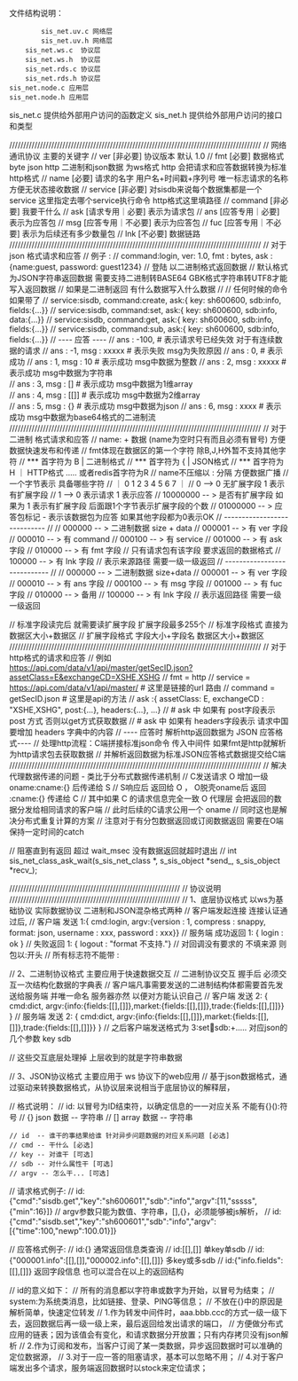 ﻿
文件结构说明：

            sis_net.uv.c 网络层  
            sis_net.uv.h 网络层  
        sis_net.ws.c  协议层  
        sis_net.ws.h  协议层  
        sis_net.rds.c 协议层  
        sis_net.rds.h 协议层  
    sis_net.node.c 应用层  
    sis_net.node.h 应用层  
sis_net.c   提供给外部用户访问的函数定义
sis_net.h   提供给外部用户访问的接口和类型


//////////////////////////////////////////////////////////////////////////////////////////
// 网络通讯协议 主要的关键字
// ver     [非必要] 协议版本 默认 1.0
// fmt     [必要] 数据格式 byte json http 二进制和json数据 为ws格式 http 会把请求和应答数据转换为标准http格式
// name    [必要] 请求的名字 用户名+时间戳+序列号 唯一标志请求的名称 方便无状态接收数据
// service [非必要]   对sisdb来说每个数据集都是一个service 这里指定去哪个service执行命令 http格式这里填路径
// command [非必要]   我要干什么 
// ask     [请求专用｜必要] 表示为请求包
// ans     [应答专用｜必要] 表示为应答包
// msg     [应答专用｜不必要] 表示为应答包
// fuc     [应答专用｜不必要] 表示为后续还有多少数量包
// lnk     [不必要] 数据链路
//////////////////////////////////////////////////////////////////////////////////////////
// 对于 json 格式请求和应答
// 例子 : 
// command:login, ver: 1.0, fmt : bytes, ask : {name:guest, password: guest1234} // 登陆 以二进制格式返回数据
//     默认格式为JSON字符串返回数据 需要支持二进制转BASE64 GBK格式字符串转UTF8才能写入返回数据
//     如果是二进制返回 有什么数据写入什么数据
// 
// 任何时候的命令 如果带了
// service:sisdb, command:create, ask:{ key: sh600600, sdb:info, fields:{...}}
// service:sisdb, command:set,    ask:{ key: sh600600, sdb:info, data:{...}}
// service:sisdb, command:get,    ask:{ key: sh600600, sdb:info, fields:{...}}
// service:sisdb, command:sub,    ask:{ key: sh600600, sdb:info, fields:{...}}
// ---- 应答 ----
// ans : -100,               # 表示请求号已经失效 对于有连续数据的请求
// ans : -1,  msg : xxxxx    # 表示失败 msg为失败原因 
// ans :  0,                 # 表示成功 
// ans :  1,  msg : 10       # 表示成功 msg中数据为整数
// ans :  2,  msg : xxxxx    # 表示成功 msg中数据为字符串  
// ans :  3,  msg : []       # 表示成功 msg中数据为1维array  
// ans :  4,  msg : [[]]     # 表示成功 msg中数据为2维array  
// ans :  5,  msg : {}       # 表示成功 msg中数据为json 
// ans :  6,  msg : xxxx     # 表示成功 msg中数据为base64格式的二进制流
//////////////////////////////////////////////////////////////////////////////////////////
// 对于 二进制 格式请求和应答
// name: + 数据 (name为空时只有而且必须有冒号) 方便数据快速发布和传递
// fmt体现在数据区的第一个字符 除B,J,H外暂不支持其他字符
// *** 首字符为 B | 二进制格式 
// *** 首字符为 { | JSON格式 
// *** 首字符为 H ｜ HTTP格式 ..... 或者redis首字符为R
// name不压缩以 : 分隔 方便数据广播
// 一个字节表示 具备哪些字符 
// ｜ 0 1 2 3 4 5 6 7 ｜
//  0 --> 0 无扩展字段  1 表示有扩展字段
//  1 --> 0 表示请求   1 表示应答
//  10000000   -- > 是否有扩展字段 如果为 1 表示有扩展字段 后面跟1个字节表示扩展字段的个数
//  01000000   -- > 应答包标记 - 表示该数据包为应答 如果其他字段都为0表示OK
// ----------------------------  //
//    000000   -- > 二进制数据 size + data
//    000001   -- > 有 ver 字段
//    000010   -- > 有 command
//    000100   -- > 有 service
//    001000   -- > 有 ask 字段
//    010000   -- > 有 fmt 字段  // 只有请求包有该字段 要求返回的数据格式 
//    100000   -- > 有 lnk 字段  // 表示来源路径 需要一级一级返回
// ----------------------------  //
//    000000   -- > 二进制数据 size+data
//    000001   -- > 有 ver 字段
//    000010   -- > 有 ans 字段
//    000100   -- > 有 msg 字段
//    001000   -- > 有 fuc 字段
//    010000   -- > 备用
//    100000   -- > 有 lnk 字段  // 表示返回路径 需要一级一级返回

//  标准字段读完后 就需要读扩展字段 扩展字段最多255个
//  标准字段格式 直接为数据区大小+数据区
//  扩展字段格式 字段大小+字段名 数据区大小+数据区
//////////////////////////////////////////////////////////////////////////////////////////
// 对于http格式的请求和应答
// 例如 https://api.com/data/v1/api/master/getSecID.json?assetClass=E&exchangeCD=XSHE,XSHG 
// fmt = http
// service = https://api.com/data/v1/api/master/ # 这里是链接的url 路由
// command = getSecID.json  # 这里是api的方法
// ask :{ assetClass: E, exchangeCD : "XSHE,XSHG", post:{...}, headers:{...}, ...}
//       # ask 中 如果有 post字段表示 post 方式 否则以get方式获取数据
//       # ask 中 如果有 headers字段表示 请求中国要增加 headers 字典中的内容
// ---- 应答时 解析http返回数据为 JSON 应答格式----
// 处理http流程：C端拼接标准json命令 传入中间件 如果fmt是http就解析为http请求包去获取数据 
// 并解析返回数据为标准JSON应答格式数据提交给C端
//////////////////////////////////////////////////////////////////////////////////////////
// 解决代理数据传递的问题 - 类比于分布式数据传递机制
// C发送请求 O 增加一级 oname:cname:{} 后传递给 S
// S响应后 返回给 O ， O脱壳oname后 返回 :cname:{} 传递给 C
// 其中如果 C 的请求信息完全一致 O 代理层 会把返回的数据分发给相同请求的客户端
// 此时后续的C请求公用一个 oname 
// 同时这也是解决分布式重复计算的方案
// 注意对于有分包数据返回或订阅数据返回 需要在O端保持一定时间的catch



// 阻塞直到有返回 超过 wait_msec 没有数据返回就超时退出
// int sis_net_class_ask_wait(s_sis_net_class *, s_sis_object *send_, s_sis_object *recv_);

/////////////////////////////////////////////////////////////
// 协议说明
/////////////////////////////////////////////////////////////
// 1、底层协议格式 以ws为基础协议 实际数据协议 二进制和JSON混杂格式两种
// 客户端发起连接 连接认证通过后, 
// 客户端 发送 1:{ cmd:login, argv:{version : 1, compress : snappy, format: json, username : xxx, password : xxx}}
// 服务端 成功返回 1: { login : ok }
//       失败返回 1: { logout : "format 不支持."}
// 对回调没有要求的 不填来源 则包以:开头
// 所有标志符不能带 :

// 2、二进制协议格式 主要应用于快速数据交互 
// 二进制协议交互 握手后 必须交互一次结构化数据的字典表 
// 客户端凡事需要发送的二进制结构体都需要首先发送给服务端 并唯一命名 服务器亦然 以便对方能认识自己
// 客户端 发送 2: { cmd:dict, argv:{info:{fields:[[],[]]},market:{fields:[[],[]]},trade:{fields:[[],[]]}} }
// 服务端 发送 2: { cmd:dict, argv:{info:{fields:[[],[]]},market:{fields:[[],[]]},trade:{fields:[[],[]]}} }
// 之后客户端发送格式为 3:set:key:sdb:+..... 对应json的几个参数 key sdb 

// 这些交互底层处理掉 上层收到的就是字符串数据 

// 3、JSON协议格式 主要应用于 ws 协议下的web应用 
// 基于json数据格式，通过驱动来转换数据格式，从协议层来说相当于底层协议的解释层，

// 格式说明：
// id: 以冒号为ID结束符，以确定信息的一一对应关系 不能有{}():符号
// {} json 数据 -- 字符串
// [] array 数据 -- 字符串
	
	// id  -- 谁干的事结果给谁 针对异步问题数据的对应关系问题 [必选]
	// cmd -- 干什么 [必选]
	// key -- 对谁干 [可选]
	// sdb -- 对什么属性干 [可选] 
	// argv -- 怎么干... [可选]

// 请求格式例子:
// id:{"cmd":"sisdb.get","key":"sh600601","sdb":"info","argv":[11,"sssss",{"min":16}]}
	// argv参数只能为数值、字符串，[],{}，必须能够被js解析，
// id:{"cmd":"sisdb.set","key":"sh600601","sdb":"info","argv":[{"time":100,"newp":100.01}]}

// 应答格式例子:
// id:{} 通常返回信息类查询
// id:[[],[]] 单key单sdb
// id:{"000001.info":[[],[]],"000002.info":[[],[]]} 多key或多sdb 
// id:{"info.fields":[[],[]]} 返回字段信息 也可以混合在以上的返回结构


// id的意义如下：
// 	所有的消息都以字符串或数字为开始，以冒号为结束；
// 	system:为系统类消息，比如链接、登录、PING等信息；
// 	不放在{}中的原因是解析简单，快速定位转发
// 	1.作为转发中间件时，aaa.bbb.ccc的方式一级一级下去，返回数据后再一级一级上来，最后返回给发出请求的端口，
// 	  方便做分布式应用的链表；因为该值会有变化，和请求数据分开放置；只有内存拷贝没有json解析
// 	2.作为订阅和发布，当客户订阅了某一类数据，异步返回数据时可以准确的定位数据源，
// 	3.对于一应一答的阻塞请求，基本可以忽略不用；
//  4.对于客户端发出多个请求，服务端返回数据时以stock来定位请求；

